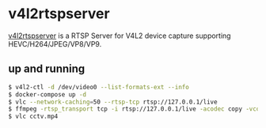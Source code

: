 v4l2rtspserver
==============

[v4l2rtspserver][1] is a RTSP Server for V4L2 device capture supporting HEVC/H264/JPEG/VP8/VP9.

## up and running

```bash
$ v4l2-ctl -d /dev/video0 --list-formats-ext --info
$ docker-compose up -d
$ vlc --network-caching=50 --rtsp-tcp rtsp://127.0.0.1/live
$ ffmpeg -rtsp_transport tcp -i rtsp://127.0.0.1/live -acodec copy -vcodec copy -t 60 cctv.mp4
$ vlc cctv.mp4
```

[1]: https://github.com/mpromonet/v4l2rtspserver
